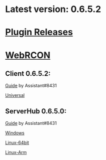 # Latest version: 0.6.5.2
# [Plugin Releases](https://github.com/wgzeyu/BeatSaberMultiplayer/releases/)
# [WebRCON](https://andruzzzhka.github.io/BeatSaberMultiplayer/)
## Client 0.6.5.2:
[Guide](https://bs.assistant.moe/Multiplayer/#Install) by Assistant#8431

[Universal](https://github.com/wgzeyu/BeatSaberMultiplayer/releases/download/0.6.5.2/BeatSaberMultiplayer.zip)



## ServerHub 0.6.5.0:
[Guide](https://bs.assistant.moe/Multiplayer/#Hub) by Assistant#8431

[Windows](https://github.com/wgzeyu/BeatSaberMultiplayer/releases/download/0.6.5.2/ServerHub_win-64.zip)

[Linux-64bit](https://github.com/wgzeyu/BeatSaberMultiplayer/releases/download/0.6.5.2/ServerHub_linux-64.zip)

[Linux-Arm](https://github.com/wgzeyu/BeatSaberMultiplayer/releases/download/0.6.5.2/ServerHub_linux-arm.zip)

